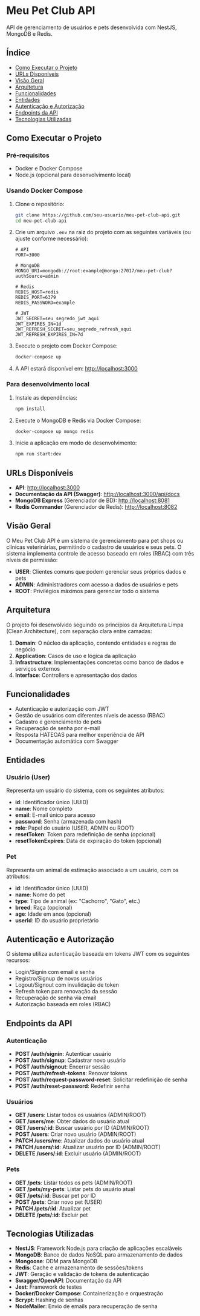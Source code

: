# Meu Pet Club API

API de gerenciamento de usuários e pets desenvolvida com NestJS, MongoDB e Redis.

## Índice

- [Como Executar o Projeto](#como-executar-o-projeto)
- [URLs Disponíveis](#urls-disponíveis)
- [Visão Geral](#visão-geral)
- [Arquitetura](#arquitetura)
- [Funcionalidades](#funcionalidades)
- [Entidades](#entidades)
- [Autenticação e Autorização](#autenticação-e-autorização)
- [Endpoints da API](#endpoints-da-api)
- [Tecnologias Utilizadas](#tecnologias-utilizadas)

## Como Executar o Projeto

### Pré-requisitos

- Docker e Docker Compose
- Node.js (opcional para desenvolvimento local)

### Usando Docker Compose

1. Clone o repositório:

   ```bash
   git clone https://github.com/seu-usuario/meu-pet-club-api.git
   cd meu-pet-club-api
   ```

2. Crie um arquivo `.env` na raiz do projeto com as seguintes variáveis (ou ajuste conforme necessário):

   ```
   # API
   PORT=3000

   # MongoDB
   MONGO_URI=mongodb://root:example@mongo:27017/meu-pet-club?authSource=admin

   # Redis
   REDIS_HOST=redis
   REDIS_PORT=6379
   REDIS_PASSWORD=example

   # JWT
   JWT_SECRET=seu_segredo_jwt_aqui
   JWT_EXPIRES_IN=1d
   JWT_REFRESH_SECRET=seu_segredo_refresh_aqui
   JWT_REFRESH_EXPIRES_IN=7d
   ```

3. Execute o projeto com Docker Compose:

   ```bash
   docker-compose up
   ```

4. A API estará disponível em: [http://localhost:3000](http://localhost:3000)

### Para desenvolvimento local

1. Instale as dependências:

   ```bash
   npm install
   ```

2. Execute o MongoDB e Redis via Docker Compose:

   ```bash
   docker-compose up mongo redis
   ```

3. Inicie a aplicação em modo de desenvolvimento:
   ```bash
   npm run start:dev
   ```

## URLs Disponíveis

- **API**: [http://localhost:3000](http://localhost:3000)
- **Documentação da API (Swagger)**: [http://localhost:3000/api/docs](http://localhost:3000/api/docs)
- **MongoDB Express** (Gerenciador de BD): [http://localhost:8081](http://localhost:8081)
- **Redis Commander** (Gerenciador de Redis): [http://localhost:8082](http://localhost:8082)

## Visão Geral

O Meu Pet Club API é um sistema de gerenciamento para pet shops ou clínicas veterinárias, permitindo o cadastro de usuários e seus pets. O sistema implementa controle de acesso baseado em roles (RBAC) com três níveis de permissão:

- **USER**: Clientes comuns que podem gerenciar seus próprios dados e pets
- **ADMIN**: Administradores com acesso a dados de usuários e pets
- **ROOT**: Privilégios máximos para gerenciar todo o sistema

## Arquitetura

O projeto foi desenvolvido seguindo os princípios da Arquitetura Limpa (Clean Architecture), com separação clara entre camadas:

1. **Domain**: O núcleo da aplicação, contendo entidades e regras de negócio
2. **Application**: Casos de uso e lógica da aplicação
3. **Infrastructure**: Implementações concretas como banco de dados e serviços externos
4. **Interface**: Controllers e apresentação dos dados

## Funcionalidades

- Autenticação e autorização com JWT
- Gestão de usuários com diferentes níveis de acesso (RBAC)
- Cadastro e gerenciamento de pets
- Recuperação de senha por e-mail
- Resposta HATEOAS para melhor experiência de API
- Documentação automática com Swagger

## Entidades

### Usuário (User)

Representa um usuário do sistema, com os seguintes atributos:

- **id**: Identificador único (UUID)
- **name**: Nome completo
- **email**: E-mail único para acesso
- **password**: Senha (armazenada com hash)
- **role**: Papel do usuário (USER, ADMIN ou ROOT)
- **resetToken**: Token para redefinição de senha (opcional)
- **resetTokenExpires**: Data de expiração do token (opcional)

### Pet

Representa um animal de estimação associado a um usuário, com os atributos:

- **id**: Identificador único (UUID)
- **name**: Nome do pet
- **type**: Tipo de animal (ex: "Cachorro", "Gato", etc.)
- **breed**: Raça (opcional)
- **age**: Idade em anos (opcional)
- **userId**: ID do usuário proprietário

## Autenticação e Autorização

O sistema utiliza autenticação baseada em tokens JWT com os seguintes recursos:

- Login/Signin com email e senha
- Registro/Signup de novos usuários
- Logout/Signout com invalidação de token
- Refresh token para renovação da sessão
- Recuperação de senha via email
- Autorização baseada em roles (RBAC)

## Endpoints da API

### Autenticação

- **POST /auth/signin**: Autenticar usuário
- **POST /auth/signup**: Cadastrar novo usuário
- **POST /auth/signout**: Encerrar sessão
- **POST /auth/refresh-tokens**: Renovar tokens
- **POST /auth/request-password-reset**: Solicitar redefinição de senha
- **POST /auth/reset-password**: Redefinir senha

### Usuários

- **GET /users**: Listar todos os usuários (ADMIN/ROOT)
- **GET /users/me**: Obter dados do usuário atual
- **GET /users/:id**: Buscar usuário por ID (ADMIN/ROOT)
- **POST /users**: Criar novo usuário (ADMIN/ROOT)
- **PATCH /users/me**: Atualizar dados do usuário atual
- **PATCH /users/:id**: Atualizar usuário por ID (ADMIN/ROOT)
- **DELETE /users/:id**: Excluir usuário (ADMIN/ROOT)

### Pets

- **GET /pets**: Listar todos os pets (ADMIN/ROOT)
- **GET /pets/my-pets**: Listar pets do usuário atual
- **GET /pets/:id**: Buscar pet por ID
- **POST /pets**: Criar novo pet (USER)
- **PATCH /pets/:id**: Atualizar pet
- **DELETE /pets/:id**: Excluir pet

## Tecnologias Utilizadas

- **NestJS**: Framework Node.js para criação de aplicações escaláveis
- **MongoDB**: Banco de dados NoSQL para armazenamento de dados
- **Mongoose**: ODM para MongoDB
- **Redis**: Cache e armazenamento de sessões/tokens
- **JWT**: Geração e validação de tokens de autenticação
- **Swagger/OpenAPI**: Documentação da API
- **Jest**: Framework de testes
- **Docker/Docker Compose**: Containerização e orquestração
- **Bcrypt**: Hashing de senhas
- **NodeMailer**: Envio de emails para recuperação de senha
